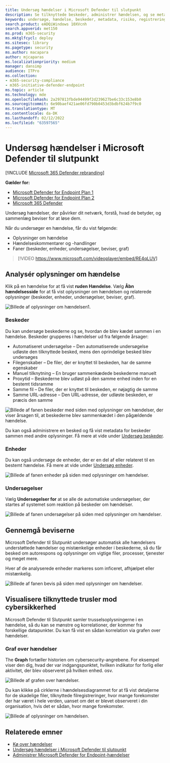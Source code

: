 ```yaml
---
title: Undersøg hændelser i Microsoft Defender til slutpunkt
description: Se tilknyttede beskeder, administrer hændelsen, og se metadata for at hjælpe dig med at undersøge en hændelse
keywords: undersøge, hændelse, beskeder, metadata, risiko, registreringskilde, påvirkede enheder, mønstre, korrelation
search.product: eADQiWindows 10XVcnh
search.appverid: met150
ms.prod: m365-security
ms.mktglfcycl: deploy
ms.sitesec: library
ms.pagetype: security
ms.author: macapara
author: mjcaparas
ms.localizationpriority: medium
manager: dansimp
audience: ITPro
ms.collection:
- m365-security-compliance
- m365-initiative-defender-endpoint
ms.topic: article
ms.technology: mde
ms.openlocfilehash: 2a297813fbde94499f2d239627be6c33c153e8b0
ms.sourcegitcommit: 6e90baef421ae06fd790b0453d3bdbf624b7f9c0
ms.translationtype: MT
ms.contentlocale: da-DK
ms.lasthandoff: 02/12/2022
ms.locfileid: "63597565"
---
```

# <a name="investigate-incidents-in-microsoft-defender-for-endpoint"></a>Undersøg hændelser i Microsoft Defender til slutpunkt

[!INCLUDE [Microsoft 365 Defender rebranding](../../includes/microsoft-defender.md)]

**Gælder for:**
- [Microsoft Defender for Endpoint Plan 1](https://go.microsoft.com/fwlink/p/?linkid=2154037)
- [Microsoft Defender for Endpoint Plan 2](https://go.microsoft.com/fwlink/p/?linkid=2154037)
- [Microsoft 365 Defender](https://go.microsoft.com/fwlink/?linkid=2118804)


Undersøg hændelser, der påvirker dit netværk, forstå, hvad de betyder, og sammenlæg beviser for at løse dem.

Når du undersøger en hændelse, får du vist følgende:

- Oplysninger om hændelse
- Hændelseskommentarer og -handlinger
- Faner (beskeder, enheder, undersøgelser, beviser, graf)

> [!VIDEO https://www.microsoft.com/videoplayer/embed/RE4qLUV]

## <a name="analyze-incident-details"></a>Analysér oplysninger om hændelse

Klik på en hændelse for at få vist **ruden Hændelse**. Vælg **Åbn hændelsesside** for at få vist oplysninger om hændelsen og relaterede oplysninger (beskeder, enheder, undersøgelser, beviser, graf).

![Billede af oplysninger om hændelsen1.](images/atp-incident-details.png)

### <a name="alerts"></a>Beskeder

Du kan undersøge beskederne og se, hvordan de blev kædet sammen i en hændelse. Beskeder grupperes i hændelser ud fra følgende årsager:

- Automatiseret undersøgelse – Den automatiserede undersøgelse udløste den tilknyttede besked, mens den oprindelige besked blev undersøges
- Filegenskaber – De filer, der er knyttet til beskeden, har de samme egenskaber
- Manuel tilknytning – En bruger sammenkædede beskederne manuelt
- Proxytid – Beskederne blev udløst på den samme enhed inden for en bestemt tidsramme
- Samme fil – De filer, der er knyttet til beskeden, er nøjagtig de samme
- Samme URL-adresse – Den URL-adresse, der udløste beskeden, er præcis den samme

![Billede af fanen beskeder med siden med oplysninger om hændelser, der viser årsagen til, at beskederne blev sammenkædet i den pågældende hændelse.](images/atp-incidents-alerts-reason.png)

Du kan også administrere en besked og få vist metadata for beskeder sammen med andre oplysninger. Få mere at vide under [Undersøg beskeder](investigate-alerts.md).

### <a name="devices"></a>Enheder

Du kan også undersøge de enheder, der er en del af eller relateret til en bestemt hændelse. Få mere at vide under [Undersøg enheder](investigate-machines.md).

![Billede af fanen enheder på siden med oplysninger om hændelser.](images/atp-incident-device-tab.png)

### <a name="investigations"></a>Undersøgelser

Vælg **Undersøgelser for** at se alle de automatiske undersøgelser, der startes af systemet som reaktion på beskeder om hændelser.

![Billede af fanen undersøgelser på siden med oplysninger om hændelser.](images/atp-incident-investigations-tab.png)

## <a name="going-through-the-evidence"></a>Gennemgå beviserne

Microsoft Defender til Slutpunkt undersøger automatisk alle hændelsers understøttede hændelser og mistænkelige enheder i beskederne, så du får besked om autorespons og oplysninger om vigtige filer, processer, tjenester og meget mere.

Hver af de analyserede enheder markeres som inficeret, afhjælpet eller mistænkelig.

![Billede af fanen bevis på siden med oplysninger om hændelser.](images/atp-incident-evidence-tab.png)

## <a name="visualizing-associated-cybersecurity-threats"></a>Visualisere tilknyttede trusler mod cybersikkerhed

Microsoft Defender til Slutpunkt samler trusselsoplysningerne i en hændelse, så du kan se mønstre og korrelationer, der kommer fra forskellige datapunkter. Du kan få vist en sådan korrelation via grafen over hændelser.

### <a name="incident-graph"></a>Graf over hændelser

The **Graph** fortæller historien om cybersecurity-angrebene. For eksempel viser den dig, hvad der var indgangspunktet, hvilken indikator for forlig eller aktivitet, der blev observeret på hvilken enhed. osv.

![Billede af grafen over hændelser.](images/atp-incident-graph-tab.png)

Du kan klikke på cirklerne i hændelsesdiagrammet for at få vist detaljerne for de skadelige filer, tilknyttede filregistreringer, hvor mange forekomster der har været i hele verden, uanset om det er blevet observeret i din organisation, hvis det er sådan, hvor mange forekomster.

![Billede af oplysninger om hændelsen.](images/atp-incident-graph-details.png)

## <a name="related-topics"></a>Relaterede emner

- [Kø over hændelser](/microsoft-365/security/defender-endpoint/view-incidents-queue)
- [Undersøg hændelser i Microsoft Defender til slutpunkt](/microsoft-365/security/defender-endpoint/investigate-incidents)
- [Administrer Microsoft Defender for Endpoint-hændelser](/microsoft-365/security/defender-endpoint/manage-incidents)
